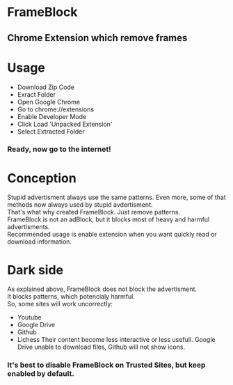 # FrameBlock
## Chrome Extension which remove frames
# Usage
* Download Zip Code
* Exract Folder
* Open Google Chrome
* Go to chrome://extensions
* Enable Developer Mode
* Click Load 'Unpacked Extension'
* Select Extracted Folder
### Ready, now go to the internet!
# Conception
Stupid advertisment always use the same patterns.
Even more, some of that methods now always used by stupid avdertisment. <br>
That's what why created FrameBlock. Just remove patterns. <br>
FrameBlock is not an adBlock, but it blocks most of heavy and harmful advertisments. <br>
Recommended usage is enable extension when you want quickly read or download information.
# Dark side
As explained above, FrameBlock does not block the advertisment. <br>
It blocks patterns, which potencialy harmful. <br>
So, some sites will work uncorrectly: 
  * Youtube
  * Google Drive
  * Github
  * Lichess
Their content become less interactive or less usefull.
Google Drive unable to download files, Github will not show icons.
### It's best to disable FrameBlock on Trusted Sites, but keep enabled by default.
